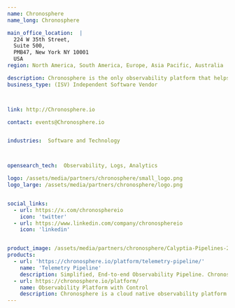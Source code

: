 ```yaml
---
name: Chronosphere
name_long: Chronosphere

main_office_location:  |
  224 W 35th Street,  
  Suite 500,
  PMB47, New York NY 10001
  USA
region: North America, South America, Europe, Asia Pacific, Australia 

description: Chronosphere is the only observability platform that helps DevOps teams control the speed, scale, and complexity that comes with the technology and organizational changes of a cloud native world. Chronosphere helps engineers resolve infrastructure and application issues before they affect customer experiences and the bottom line. Trusted by the world’s most innovative brands, including DoorDash, Snap, and Zillow, Chronosphere helps teams reign in costs, improve developer productivity, increase customer satisfaction, and gain competitive advantage.
business_type: (ISV) Independent Software Vendor



link: http://Chronosphere.io

contact: events@Chronosphere.io


industries:  Software and Technology



opensearch_tech:  Observability, Logs, Analytics

logo: /assets/media/partners/chronosphere/small_logo.png
logo_large: /assets/media/partners/chronosphere/logo.png


social_links:
  - url: https://x.com/chronosphereio
    icon: 'twitter'
  - url: https://www.linkedin.com/company/chronosphereio
    icon: 'linkedin'


product_image: /assets/media/partners/chronosphere/Calyptia-Pipelines-2.png
products:
  - url: 'https://chronosphere.io/platform/telemetry-pipeline/'
    name: 'Telemetry Pipeline'
    description: Simplified, End-to-end Observability Pipeline. Chronosphere Telemetry Pipeline, from the creators of Fluent Bit and Calyptia, streamlines log collection, aggregation, transformation, and routing from any source to any destination.
  - url: https://chronosphere.io/platform/
    name: Observability Platform with Control
    description: Chronosphere is a cloud native observability platform that provides deep insights into every layer of your stack — from the infrastructure to the applications to the business.
---
```

